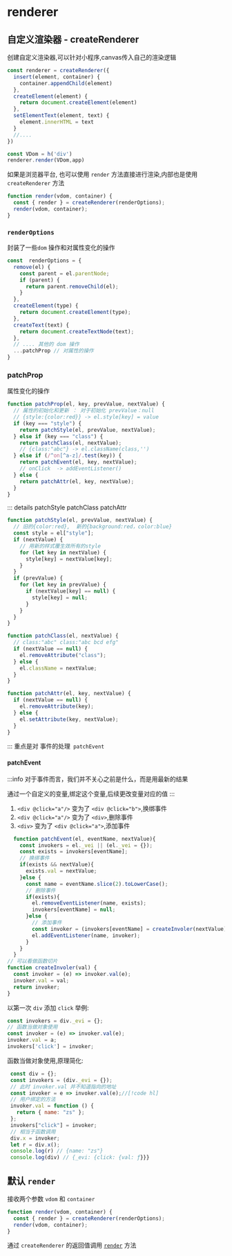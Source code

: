 # renderer

## 自定义渲染器 - createRenderer
创建自定义渲染器,可以针对小程序,canvas传入自己的渲染逻辑
```js
const renderer = createRenderer({
  insert(element, container) {
    container.appendChild(element)
  },
  createElement(element) {
    return document.createElement(element)
  },
  setElementText(element, text) {
    element.innerHTML = text
  }
  //....
})

const VDom = h('div')
renderer.render(VDom,app)
```
如果是浏览器平台, 也可以使用 `render` 方法直接进行渲染,内部也是使用 `createRenderer` 方法

```js
function render(vdom, container) {
  const { render } = createRenderer(renderOptions);
  render(vdom, container);
}
```
### `renderOptions`
 封装了一些`dom` 操作和对属性变化的操作

```js
const  renderOptions = {
  remove(el) {
    const parent = el.parentNode;
    if (parent) {
      return parent.removeChild(el);
    }
  },
  createElement(type) {
    return document.createElement(type);
  },
  createText(text) {
    return document.createTextNode(text);
  },
  // .... 其他的 dom 操作
  ...patchProp // 对属性的操作
}
```
### patchProp 
属性变化的操作
```js
function patchProp(el, key, prevValue, nextValue) {
  // 属性的初始化和更新 ： 对于初始化 prevValue：null
  // {style:{color:red}} -> el.style[key] = value
  if (key === "style") {
    return patchStyle(el, prevValue, nextValue);
  } else if (key === "class") {
    return patchClass(el, nextValue);
    // {class:"abc"} -> el.className(class,'')
  } else if (/^on[^a-z]/.test(key)) {
    return patchEvent(el, key, nextValue);
    // onClick  -> addEventListener()
  } else {
    return patchAttr(el, key, nextValue);
  }
}
```
::: details patchStyle patchClass patchAttr
```js
function patchStyle(el, prevValue, nextValue) {
  // 旧的{color:red},  新的{background:red，color:blue}
  const style = el["style"];
  if (nextValue) {
    // 用新的样式覆生效所有的style
    for (let key in nextValue) {
      style[key] = nextValue[key];
    }
  }
  if (prevValue) {
    for (let key in prevValue) {
      if (nextValue[key] == null) {
        style[key] = null;
      }
    }
  }
}

function patchClass(el, nextValue) {
  // class:"abc" class:"abc bcd efg"
  if (nextValue == null) {
    el.removeAttribute("class");
  } else {
    el.className = nextValue;
  }
}

function patchAttr(el, key, nextValue) {
  if (nextValue == null) {
    el.removeAttribute(key);
  } else {
    el.setAttribute(key, nextValue);
  }
}
```
:::
重点是对 <blue>事件的处理<code> patchEvent </code></blue> 
#### patchEvent
:::info
 对于事件而言，我们并不关心之前是什么，而是用最新的结果  

 通过一个自定义的变量,绑定这个变量,后续更改变量对应的值
:::

1. `<div @click="a"/>` 变为了 `<div @click="b">`,换绑事件
2. `<div @click="a"/>` 变为了 `<div>`,删除事件
3. `<div>` 变为了 `<div @click="a">`,添加事件

```js
  function patchEvent(el, eventName, nextValue){
    const invokers = el._vei || (el._vei = {});
    const exists = invokers[eventName];
    // 换绑事件
    if(exists && nextValue){
      exists.val = nextValue; 
    }else {
      const name = eventName.slice(2).toLowerCase();
      // 删除事件
      if(exists){
        el.removeEventListener(name, exists);
        invokers[eventName] = null;
      }else {
        // 添加事件
        const invoker = (invokers[eventName] = createInvoler(nextValue));
        el.addEventListener(name, invoker);
      }
    }
  }
// 可以看做函数切片
function createInvoler(val) {
  const invoker = (e) => invoker.val(e);
  invoker.val = val;
  return invoker;
}
```
以第一次 `div` 添加 `click` 举例:
```js
const invokers = div._evi = {};
// 函数当做对象使用 
const invoker = (e) => invoker.val(e);
invoker.val = a;
invokers['click'] = invoker;
```
函数当做对象使用,原理简化:
```js
 const div = {};
 const invokers = (div._evi = {});
 // 此时 invoker.val 并不知道指向的地址
 const invoker = e => invoker.val(e);//[!code hl]
 // 用户绑定的方法
 invoker.val = function () {
   return { name: "zs" };
 };
 invokers["click"] = invoker;
 // 相当于函数调用
 div.x = invoker;
 let r = div.x();
 console.log(r) // {name: "zs"}
 console.log(div) // {_evi: {click: {val: ƒ}}}
```
## 默认 `render`
接收两个参数 `vdom` 和 `container`
```js
function render(vdom, container) {
  const { render } = createRenderer(renderOptions);
  render(vdom, container);
}
```  
通过 `createRenderer` 的返回值调用 [`render`](./render.md) 方法
